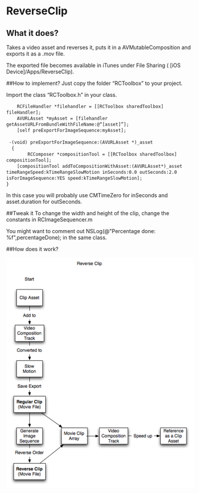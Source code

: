 # ReverseClip
## What it does?
Takes a video asset and reverses it, puts it in a AVMutableComposition and exports it as a .mov file. 

The exported file becomes available in iTunes under File Sharing ( [iOS Device]/Apps/ReverseClip).

##How to implement?
Just copy the folder “RCToolbox” to your project.

Import the class “RCToolbox.h” in your class.

	    RCFileHandler *filehandler = [[RCToolbox sharedToolbox] fileHandler];
	    AVURLAsset *myAsset = [filehandler getAssetURLFromBundleWithFileName:@“[asset]”];
	    [self preExportForImageSequence:myAsset];

	 -(void) preExportForImageSequence:(AVURLAsset *)_asset
	  {
	 	    RCComposer *compositionTool = [[RCToolbox sharedToolbox] compositionTool];
	    [compositionTool addToCompositionWithAsset:(AVURLAsset*)_asset timeRangeSpeed:kTimeRangeSlowMotion inSeconds:0.0 outSeconds:2.0 isForImageSequence:YES speed:kTimeRangeSlowMotion];
	}

In this case you will probably use CMTimeZero for inSeconds and asset.duration for outSeconds.

##Tweak it
To change the width and height of the clip, change the constants in RCImageSequencer.m 

You might want to comment out  NSLog(@"Percentage done: %f",percentageDone); in the same class.

##How does it work?

![FlowChart](ReverseClip%20FlowChart.png)